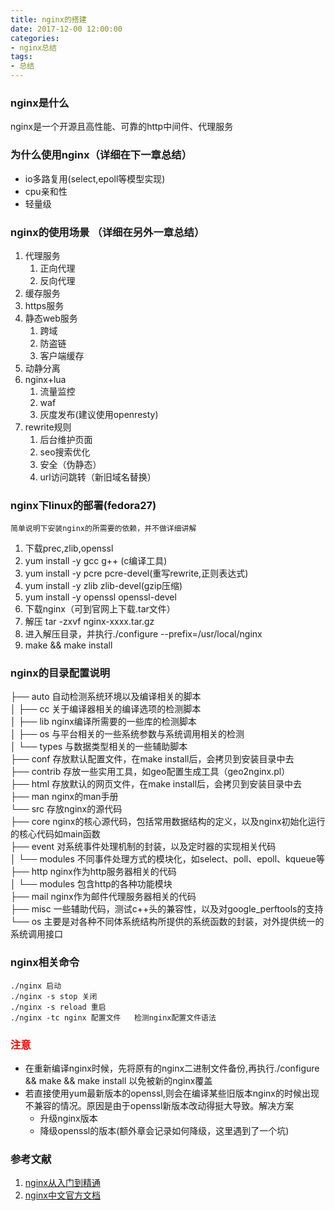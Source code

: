 ```yaml
---
title: nginx的搭建
date: 2017-12-00 12:00:00
categories: 
- nginx总结
tags:
- 总结
---
```


### nginx是什么
nginx是一个开源且高性能、可靠的http中间件、代理服务

### 为什么使用nginx（详细在下一章总结）
- io多路复用(select,epoll等模型实现)
- cpu亲和性
- 轻量级

### nginx的使用场景 （详细在另外一章总结）
1. 代理服务
    1. 正向代理
    2. 反向代理
2. 缓存服务
3. https服务
4. 静态web服务
    1. 跨域
    2. 防盗链
    3. 客户端缓存
5. 动静分离
6. nginx+lua 
    1. 流量监控
    2. waf
    3. 灰度发布(建议使用openresty)
7. rewrite规则
    1. 后台维护页面
    2. seo搜索优化
    3. 安全（伪静态）
    4. url访问跳转（新旧域名替换）

### nginx下linux的部署(fedora27)
    简单说明下安装nginx的所需要的依赖，并不做详细讲解
1. 下载prec,zlib,openssl
2. yum install -y gcc g++ (c编译工具)
3. yum install -y pcre pcre-devel(重写rewrite,正则表达式)
4. yum install -y zlib zlib-devel(gzip压缩)
5. yum install -y openssl openssl-devel
6. 下载nginx（可到官网上下载.tar文件）
7. 解压 tar -zxvf nginx-xxxx.tar.gz
8. 进入解压目录，并执行./configure --prefix=/usr/local/nginx  
9. make && make install

### nginx的目录配置说明
├── auto            自动检测系统环境以及编译相关的脚本<br>
│   ├── cc          关于编译器相关的编译选项的检测脚本<br>
│   ├── lib         nginx编译所需要的一些库的检测脚本<br>
│   ├── os          与平台相关的一些系统参数与系统调用相关的检测<br>
│   └── types       与数据类型相关的一些辅助脚本<br>
├── conf            存放默认配置文件，在make install后，会拷贝到安装目录中去<br>
├── contrib         存放一些实用工具，如geo配置生成工具（geo2nginx.pl）<br>
├── html            存放默认的网页文件，在make install后，会拷贝到安装目录中去<br>
├── man             nginx的man手册<br>
└── src             存放nginx的源代码<br>
    ├── core        nginx的核心源代码，包括常用数据结构的定义，以及nginx初始化运行的核心代码如main函数<br>
    ├── event       对系统事件处理机制的封装，以及定时器的实现相关代码<br>
    │   └── modules 不同事件处理方式的模块化，如select、poll、epoll、kqueue等<br>
    ├── http        nginx作为http服务器相关的代码<br>
    │   └── modules 包含http的各种功能模块<br>
    ├── mail        nginx作为邮件代理服务器相关的代码<br>
    ├── misc        一些辅助代码，测试c++头的兼容性，以及对google_perftools的支持<br>
    └── os          主要是对各种不同体系统结构所提供的系统函数的封装，对外提供统一的系统调用接口<br>



### nginx相关命令
```nginx
./nginx 启动
./nginx -s stop 关闭
./nginx -s reload 重启
./nginx -tc nginx 配置文件   检测nginx配置文件语法
```

### **<font color="red"> 注意 </font>**
- 在重新编译nginx时候，先将原有的nginx二进制文件备份,再执行./configure && make && make install 以免被新的nginx覆盖
- 若直接使用yum最新版本的openssl,则会在编译某些旧版本nginx的时候出现不兼容的情况。原因是由于openssl新版本改动得挺大导致。解决方案
    - 升级nginx版本
    - 降级openssl的版本(额外章会记录如何降级，这里遇到了一个坑) 

### 参考文献
1. [nginx从入门到精通](http://tengine.taobao.org/book/)
2. [nginx中文官方文档](http://www.nginx.cn/doc/)
